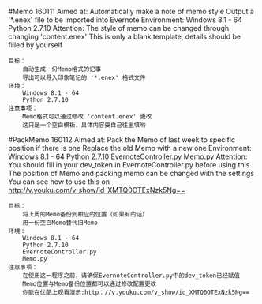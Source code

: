 #Memo 160111
    Aimed at:
        Automatically make a note of memo style
        Output a '*.enex' file to be imported into Evernote
    Environment:
        Windows 8.1 - 64
        Python 2.7.10
    Attention:
        The style of memo can be changed through changing 'content.enex'
        This is only a blank template, details should be filled by yourself

    目标：
        自动生成一份Memo格式的记事
        导出可以导入印象笔记的 '*.enex' 格式文件
    环境：
        Windows 8.1 - 64
        Python 2.7.10
    注意事项：
        Memo格式可以通过修改 'content.enex' 更改
        这只是一个空白模板，具体内容要自己往里填哟

#PackMemo 160112
    Aimed at:
        Pack the Memo of last week to specific position if there is one
        Replace the old Memo with a new one
    Environment:
        Windows 8.1 - 64
        Python 2.7.10
        EvernoteController.py
        Memo.py
    Attention:
        You should fill in your dev_token in EvernoteController.py before using this
        The position of Memo and packing memo can be changed with the settings
        You can see how to use this on http://v.youku.com/v_show/id_XMTQ0OTExNzk5Ng==

    目标：
        将上周的Memo备份到相应的位置（如果有的话）
        用一份空白Memo替代旧Memo
    环境：
        Windows 8.1 - 64
        Python 2.7.10
        EvernoteController.py
        Memo.py
    注意事项：
        在使用这一程序之前，请确保EvernoteController.py中的dev_token已经赋值
        Memo位置与Memo备份位置都可以通过修改配置更改
        你能在优酷上观看演示:http：//v.youku.com/v_show/id_XMTQ0OTExNzk5Ng==
